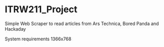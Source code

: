 # ITRW211_Project
Simple Web Scraper to read articles from Ars Technica, Bored Panda and Hackaday

System requirements
1366x768
